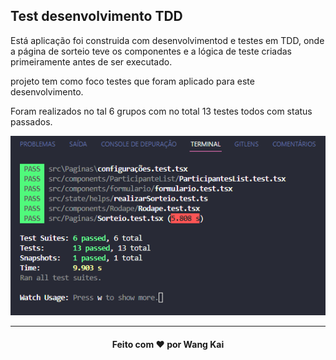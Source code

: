 ## Test desenvolvimento TDD

Está aplicação foi construida com desenvolvimentod e testes em TDD, onde a página de sorteio teve os componentes e a lógica de teste criadas primeiramente antes de ser executado.


projeto tem como foco testes que foram aplicado para este desenvolvimento.

Foram realizados no tal 6 grupos 
com no total 13 testes todos com status passados.

<div align='center'>

![testes](./public/imagens/projeto.png)

</div>

<hr>

<div align='center'>

#### Feito com :heart: por Wang Kai

<div>